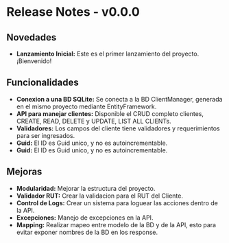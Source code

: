 # Release Notes - v0.0.0

## Novedades
- **Lanzamiento Inicial:** Este es el primer lanzamiento del proyecto. ¡Bienvenido!

## Funcionalidades
- **Conexion a una BD SQLite:** Se conecta a la BD ClientManager, generada en el mismo proyecto mediante EntityFramework.
- **API para manejar clientes:** Disponible el CRUD completo clientes, CREATE, READ, DELETE y UPDATE, LIST ALL CLIENTs.
- **Validadores:** Los campos del cliente tiene validadores y requerimientos para ser ingresados.
- **Guid:** El ID es Guid unico, y no es autoincrementable.
- **Guid:** El ID es Guid unico, y no es autoincrementable.

## Mejoras
- **Modularidad:** Mejorar la estructura del proyecto.
- **Validador RUT:** Crear la validacion para el RUT del Cliente.
- **Control de Logs:** Crear un sistema para loguear las acciones dentro de la API.
- **Excepciones:** Manejo de excepciones en la API.
- **Mapping:**  Realizar mapeo entre modelo de la BD y de la API, esto para evitar exponer nombres de la BD en los response.
